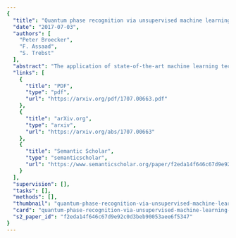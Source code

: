 ```yaml
---
{
  "title": "Quantum phase recognition via unsupervised machine learning",
  "date": "2017-07-03",
  "authors": [
    "Peter Broecker",
    "F. Assaad",
    "S. Trebst"
  ],
  "abstract": "The application of state-of-the-art machine learning techniques to statistical physic problems has seen a surge of interest for their ability to discriminate phases of matter by extracting essential features in the many-body wavefunction or the ensemble of correlators sampled in Monte Carlo simulations. Here we introduce a gener- alization of supervised machine learning approaches that allows to accurately map out phase diagrams of inter- acting many-body systems without any prior knowledge, e.g. of their general topology or the number of distinct phases. To substantiate the versatility of this approach, which combines convolutional neural networks with quantum Monte Carlo sampling, we map out the phase diagrams of interacting boson and fermion models both at zero and finite temperatures and show that first-order, second-order, and Kosterlitz-Thouless phase transitions can all be identified. We explicitly demonstrate that our approach is capable of identifying the phase transition to non-trivial many-body phases such as superfluids or topologically ordered phases without supervision.",
  "links": [
    {
      "title": "PDF",
      "type": "pdf",
      "url": "https://arxiv.org/pdf/1707.00663.pdf"
    },
    {
      "title": "arXiv.org",
      "type": "arxiv",
      "url": "https://arxiv.org/abs/1707.00663"
    },
    {
      "title": "Semantic Scholar",
      "type": "semanticscholar",
      "url": "https://www.semanticscholar.org/paper/f2eda14f646c67d9e92c0d3beb90053aee6f5347"
    }
  ],
  "supervision": [],
  "tasks": [],
  "methods": [],
  "thumbnail": "quantum-phase-recognition-via-unsupervised-machine-learning-thumb.jpg",
  "card": "quantum-phase-recognition-via-unsupervised-machine-learning-card.jpg",
  "s2_paper_id": "f2eda14f646c67d9e92c0d3beb90053aee6f5347"
}
---
```



